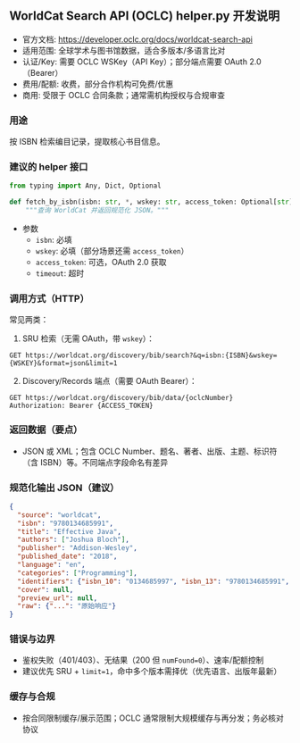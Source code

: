## WorldCat Search API (OCLC) helper.py 开发说明

- 官方文档: https://developer.oclc.org/docs/worldcat-search-api
- 适用范围: 全球学术与图书馆数据，适合多版本/多语言比对
- 认证/Key: 需要 OCLC WSKey（API Key）；部分端点需要 OAuth 2.0（Bearer）
- 费用/配额: 收费，部分合作机构可免费/优惠
- 商用: 受限于 OCLC 合同条款；通常需机构授权与合规审查

### 用途
按 ISBN 检索编目记录，提取核心书目信息。

### 建议的 helper 接口
```python
from typing import Any, Dict, Optional

def fetch_by_isbn(isbn: str, *, wskey: str, access_token: Optional[str] = None, timeout: float = 10.0) -> Dict[str, Any]:
    """查询 WorldCat 并返回规范化 JSON。"""
```

- 参数
  - `isbn`: 必填
  - `wskey`: 必填（部分场景还需 `access_token`）
  - `access_token`: 可选，OAuth 2.0 获取
  - `timeout`: 超时

### 调用方式（HTTP）
常见两类：
1) SRU 检索（无需 OAuth，带 `wskey`）：
```
GET https://worldcat.org/discovery/bib/search?&q=isbn:{ISBN}&wskey={WSKEY}&format=json&limit=1
```
2) Discovery/Records 端点（需要 OAuth Bearer）：
```
GET https://worldcat.org/discovery/bib/data/{oclcNumber}
Authorization: Bearer {ACCESS_TOKEN}
```

### 返回数据（要点）
- JSON 或 XML；包含 OCLC Number、题名、著者、出版、主题、标识符（含 ISBN）等。不同端点字段命名有差异

### 规范化输出 JSON（建议）
```json
{
  "source": "worldcat",
  "isbn": "9780134685991",
  "title": "Effective Java",
  "authors": ["Joshua Bloch"],
  "publisher": "Addison-Wesley",
  "published_date": "2018",
  "language": "en",
  "categories": ["Programming"],
  "identifiers": {"isbn_10": "0134685997", "isbn_13": "9780134685991", "oclc": "123456789"},
  "cover": null,
  "preview_url": null,
  "raw": {"...": "原始响应"}
}
```

### 错误与边界
- 鉴权失败（401/403）、无结果（200 但 `numFound=0`）、速率/配额控制
- 建议优先 SRU + `limit=1`，命中多个版本需择优（优先语言、出版年最新）

### 缓存与合规
- 按合同限制缓存/展示范围；OCLC 通常限制大规模缓存与再分发；务必核对协议
